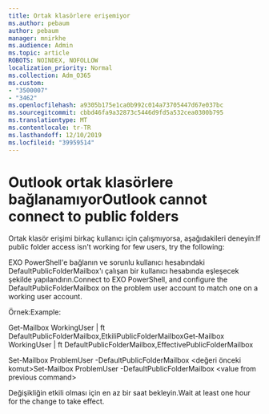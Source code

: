 ```yaml
---
title: Ortak klasörlere erişemiyor
ms.author: pebaum
author: pebaum
manager: mnirkhe
ms.audience: Admin
ms.topic: article
ROBOTS: NOINDEX, NOFOLLOW
localization_priority: Normal
ms.collection: Adm_O365
ms.custom:
- "3500007"
- "3462"
ms.openlocfilehash: a9305b175e1ca0b992c014a73705447d67e037bc
ms.sourcegitcommit: cbbd46fa9a32873c5446d9fd5a532cea0300b795
ms.translationtype: MT
ms.contentlocale: tr-TR
ms.lasthandoff: 12/10/2019
ms.locfileid: "39959514"
---
```

# <a name="outlook-cannot-connect-to-public-folders"></a><span data-ttu-id="df6dd-102">Outlook ortak klasörlere bağlanamıyor</span><span class="sxs-lookup"><span data-stu-id="df6dd-102">Outlook cannot connect to public folders</span></span>

<span data-ttu-id="df6dd-103">Ortak klasör erişimi birkaç kullanıcı için çalışmıyorsa, aşağıdakileri deneyin:</span><span class="sxs-lookup"><span data-stu-id="df6dd-103">If public folder access isn't working for few users, try the following:</span></span>

<span data-ttu-id="df6dd-104">EXO PowerShell'e bağlanın ve sorunlu kullanıcı hesabındaki DefaultPublicFolderMailbox'ı çalışan bir kullanıcı hesabında eşleşecek şekilde yapılandırın.</span><span class="sxs-lookup"><span data-stu-id="df6dd-104">Connect to EXO PowerShell, and configure the DefaultPublicFolderMailbox on the problem user account to match one on a working user account.</span></span>

<span data-ttu-id="df6dd-105">Örnek:</span><span class="sxs-lookup"><span data-stu-id="df6dd-105">Example:</span></span>

<span data-ttu-id="df6dd-106">Get-Mailbox WorkingUser | ft DefaultPublicFolderMailbox,EtkiliPublicFolderMailbox</span><span class="sxs-lookup"><span data-stu-id="df6dd-106">Get-Mailbox WorkingUser | ft DefaultPublicFolderMailbox,EffectivePublicFolderMailbox</span></span>

<span data-ttu-id="df6dd-107">Set-Mailbox ProblemUser -DefaultPublicFolderMailbox \<değeri önceki komut></span><span class="sxs-lookup"><span data-stu-id="df6dd-107">Set-Mailbox ProblemUser -DefaultPublicFolderMailbox \<value from previous command></span></span>

<span data-ttu-id="df6dd-108">Değişikliğin etkili olması için en az bir saat bekleyin.</span><span class="sxs-lookup"><span data-stu-id="df6dd-108">Wait at least one hour for the change to take effect.</span></span>
